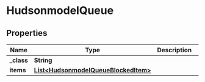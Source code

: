 
# HudsonmodelQueue

## Properties
Name | Type | Description | Notes
------------ | ------------- | ------------- | -------------
**_class** | **String** |  |  [optional]
**items** | [**List&lt;HudsonmodelQueueBlockedItem&gt;**](HudsonmodelQueueBlockedItem.md) |  |  [optional]



